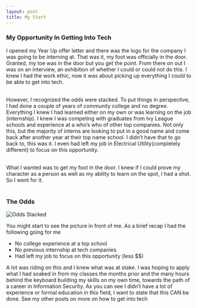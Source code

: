 ```yaml
---
layout: post
title: My Start
---
```


### My Opportunity In Getting Into Tech
I opened my Year Up offer letter and there was the logo for the company I was going to be interning at. That was it, my foot was officially in the door. Granted, my toe was in the door but you get the point. From there on out I was on an interview, an exhibition of whether I could or could not do this. I knew I had the work ethic, now it was about picking up everything I could to be able to get into tech.  
<br>

However, I recognized the odds were stacked. To put things in perspective, I had done a couple of years of community college and no degree. Everything I knew I had learned either on my own or was learning on the job (internship). I knew I was competing with graduates from Ivy League schools and experience at a who’s who of other top companies. Not only this, but the majority of interns are looking to put in a good name and come back after another year at their top name school. I didn’t have that to go back to, this was it. I even had left my job in Electrical Utility(completely different) to focus on this opportunity.  
<br>

What I wanted was to get my foot in the door. I knew if I could prove my character as a person as well as my ability to learn on the spot, I had a shot. So I went for it.  
<br>

### The Odds 

![Odds Stacked]({{site.baseurl}}/images/new_odds_stacked.jpeg)  


You might start to see the picture in front of me. As a brief recap I had the following going for me

* No college experience at a top school
* No previous internship at tech companies
* Had left my job to focus on this opportunity (less $$)

A lot was riding on this and I knew what was at stake. I was hoping to apply what I had soaked in from my classes the months prior and the many hours behind the keyboard building my skills on my own time, towards the path of a career in Information Security. As you can see I didn’t have a lot of experience or formal education in this field, I want to state that this CAN be done. See my other posts on more on how to get into tech